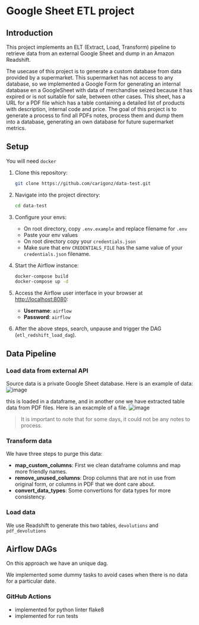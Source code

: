 # Google Sheet ETL project

## Introduction

This project implements an ELT (Extract, Load, Transform) pipeline to retrieve data from an external Google Sheet and dump in an Amazon Readshift.

The usecase of this project is to generate a custom database from data provided by a supermarket. This supermarket has not access to any database, so we implemented a Google Form for generating an internal database en a GoogleSheet with data of merchandise seized because it has expired or is not suitable for sale, between other cases. This sheet, has a URL for a PDF file which has a table containing a detailed list of products with description, internal code and price. The goal of this project is to generate a process to find all PDFs notes, process them and dump them into a database, generating an own database for future supermarket metrics.

## Setup

You will need `docker`

1. Clone this repository:
   ```bash
   git clone https://github.com/carigonz/data-test.git
   ```
2. Navigate into the project directory:
   ```bash
   cd data-test
   ```
3. Configure your envs:
   - On root directory, copy `.env.example` and replace filename for `.env`
   - Paste your env values
   - On root directory copy your `credentials.json`
   - Make sure that env `CREDENTIALS_FILE` has the same value of your `credentials.json` filename.
4. Start the Airflow instance:
   ```bash
   docker-compose build
   docker-compose up -d
   ```
5. Access the Airflow user interface in your browser at [http://localhost:8080](http://localhost:8080):

   - **Username**: `airflow`
   - **Password**: `airflow`

6. After the above steps, search, unpause and trigger the DAG (`etl_redshift_load_dag`).

## Data Pipeline

### Load data from external API

Source data is a private Google Sheet database. Here is an example of data:
![image](https://github.com/user-attachments/assets/7ff20e30-ad4b-4ceb-98ef-977ef13ed158)

this is loaded in a dataframe, and in another one we have extracted table data from PDF files. Here is an exacmple of a file.
![image](https://github.com/user-attachments/assets/4aa38c33-058f-4603-aa8c-21ee442c468d)

> It is important to note that for some days, it could not be any notes to process.

### Transform data

We have three steps to purge this data:

- **map_custom_columns**: First we clean dataframe columns and map more friendly names.
- **remove_unused_columns**: Drop columns that are not in use from original form, or columns in PDF that we dont care about.
- **convert_data_types**: Some convertions for data types for more consistency.

### Load data

We use Readshift to generate this two tables, `devolutions` and `pdf_devolutions`

## Airflow DAGs

On this approach we have an unique dag.

We implemented some dummy tasks to avoid cases when there is no data for a particular date.

### GitHub Actions

- implemented for python linter flake8
- implemented for run tests

